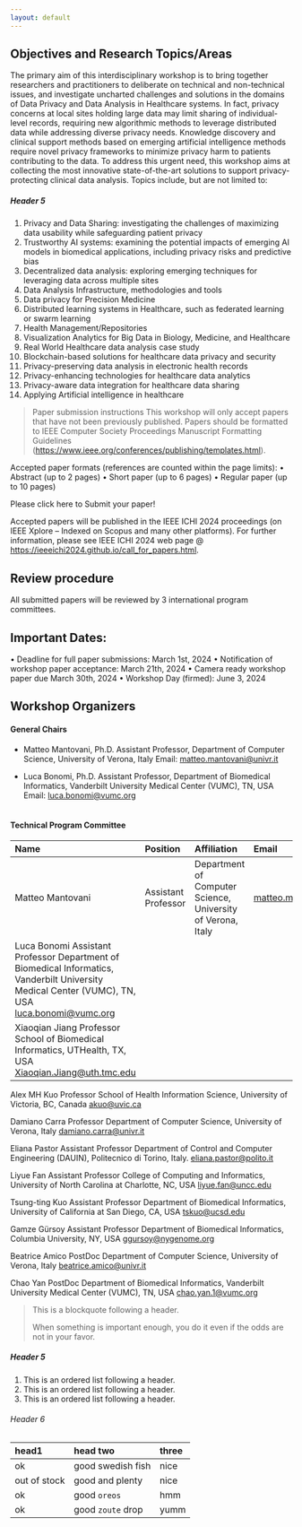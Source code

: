 ```yaml
---
layout: default
---
```



## Objectives and Research Topics/Areas
The primary aim of this interdisciplinary workshop is to bring together researchers and practitioners to deliberate on technical and non-technical issues, and investigate uncharted challenges and solutions in the domains of Data Privacy and Data Analysis in Healthcare systems. In fact, privacy concerns at local sites holding large data may limit sharing of individual-level records, requiring new algorithmic methods to leverage distributed data while addressing diverse privacy needs. Knowledge discovery and clinical support methods based on emerging artificial intelligence methods require novel privacy frameworks to minimize privacy harm to patients contributing to the data. To address this urgent need, this workshop aims at collecting the most innovative state-of-the-art solutions to support privacy-protecting clinical data analysis.
Topics include, but are not limited to: 
##### Header 5
1.	Privacy and Data Sharing: investigating the challenges of maximizing data usability while safeguarding patient privacy
2.	Trustworthy AI systems: examining the potential impacts of emerging AI models in biomedical applications, including privacy risks and predictive bias
3.	Decentralized data analysis: exploring emerging techniques for leveraging data across multiple sites
4.	Data Analysis Infrastructure, methodologies and tools 
5.	Data privacy for Precision Medicine
6.	Distributed learning systems in Healthcare, such as federated learning or swarm learning
7.	Health Management/Repositories
8.	Visualization Analytics for Big Data in Biology, Medicine, and Healthcare
9.	Real World Healthcare data analysis case study
10.	Blockchain-based solutions for healthcare data privacy and security
11.	Privacy-preserving data analysis in electronic health records
12.	Privacy-enhancing technologies for healthcare data analytics
13.	Privacy-aware data integration for healthcare data sharing
14.	Applying Artificial intelligence in healthcare

>Paper submission instructions
This workshop will only accept papers that have not been previously published. 
Papers should be formatted to IEEE Computer Society Proceedings Manuscript Formatting Guidelines (https://www.ieee.org/conferences/publishing/templates.html).

Accepted paper formats (references are counted within the page limits):
•	Abstract (up to 2 pages)
•	Short paper (up to 6 pages)
•	Regular paper (up to 10 pages)

Please click here to Submit your paper!

Accepted papers will be published in the IEEE ICHI 2024 proceedings (on IEEE Xplore – Indexed on Scopus and many other platforms). For further information, please see IEEE ICHI 2024 web page @
https://ieeeichi2024.github.io/call_for_papers.html.

## Review procedure 
All submitted papers will be reviewed by 3 international program committees.

## Important Dates:
•	Deadline for full paper submissions: March 1st, 2024
•	Notification of workshop paper acceptance: March 21th, 2024
•	Camera ready workshop paper due March 30th, 2024
•	Workshop Day (firmed): June 3, 2024

## Workshop Organizers
#### General Chairs
* Matteo Mantovani, Ph.D.
Assistant Professor, Department of Computer Science, University of Verona, Italy
Email:  matteo.mantovani@univr.it

* Luca Bonomi, Ph.D.
Assistant Professor, Department of Biomedical Informatics, Vanderbilt University Medical Center (VUMC), TN, USA
Email: luca.bonomi@vumc.org  
 
#### Technical Program Committee

|Name	| Position	   | Affiliation	| Email |
|:------|:-------------|:---------------|:------|
|Matteo Mantovani	| Assistant Professor	| Department of Computer Science, University of Verona, Italy |	matteo.mantovani@univr.it |
|Luca Bonomi	Assistant Professor	Department of Biomedical Informatics, Vanderbilt University Medical Center (VUMC), TN, USA	luca.bonomi@vumc.org |
|Xiaoqian Jiang	Professor	School of Biomedical Informatics, UTHealth, TX, USA	Xiaoqian.Jiang@uth.tmc.edu
Alex MH Kuo	Professor	School of Health Information Science, University of Victoria, BC, Canada	akuo@uvic.ca

Damiano Carra	Professor	Department of Computer Science, University of Verona, Italy 	damiano.carra@univr.it

Eliana Pastor	Assistant Professor	Department of Control and Computer Engineering (DAUIN), Politecnico di Torino, Italy.	eliana.pastor@polito.it

Liyue Fan	Assistant Professor	College of Computing and Informatics, University of North Carolina at Charlotte, NC, USA	liyue.fan@uncc.edu

Tsung-ting Kuo	Assistant Professor	Department of Biomedical Informatics, University of California at San Diego, CA, USA	tskuo@ucsd.edu

Gamze Gürsoy	Assistant Professor	Department of Biomedical Informatics, Columbia University, NY, USA	ggursoy@nygenome.org

Beatrice Amico	PostDoc	Department of Computer Science, University of Verona, Italy	beatrice.amico@univr.it

Chao Yan	PostDoc	Department of Biomedical Informatics, Vanderbilt University Medical Center (VUMC), TN, USA	chao.yan.1@vumc.org



> This is a blockquote following a header.
>
> When something is important enough, you do it even if the odds are not in your favor.


##### Header 5

1.  This is an ordered list following a header.
2.  This is an ordered list following a header.
3.  This is an ordered list following a header.

###### Header 6

| head1        | head two          | three |
|:-------------|:------------------|:------|
| ok           | good swedish fish | nice  |
| out of stock | good and plenty   | nice  |
| ok           | good `oreos`      | hmm   |
| ok           | good `zoute` drop | yumm  |